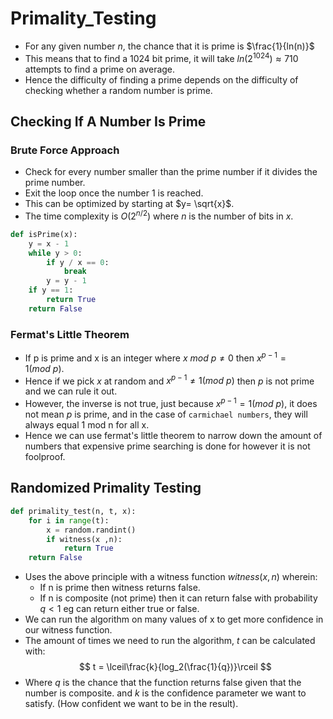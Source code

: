 # Primality_Testing
* For any given number $n$, the chance that it is prime is $\frac{1}{ln(n)}$
* This means that to find a 1024 bit prime, it will take $ln(2^{1024}) ≈ 710$ attempts to find a prime on average.
* Hence the difficulty of finding a prime depends on the difficulty of checking whether a random number is prime.

## Checking If A Number Is Prime
### Brute Force Approach
* Check for every number smaller than the prime number if it divides the prime number.
* Exit the loop once the number 1 is reached.
* This can be optimized by starting at $y= \sqrt{x}$.
* The time complexity is $O(2^{n/2})$ where $n$ is the number of bits in $x$.
```python
def isPrime(x):
	y = x - 1
	while y > 0:
		if y / x == 0:
			break
		y = y - 1
	if y == 1: 
		return True
	return False
```
### Fermat's Little Theorem
* If p is prime and x is an integer where $x\: mod \: p ≠ 0$ then $x^{p-1} = 1 (mod\: p)$. 
* Hence if we pick $x$ at random and $x^{p-1} ≠ 1 (mod\: p)$ then $p$ is not prime and we can rule it out.
* However, the inverse is not true, just because $x^{p-1} = 1 (mod\: p)$, it does not mean $p$ is prime, and in the case of `carmichael numbers`, they will always equal 1 mod n for all x.
* Hence we can use fermat's little theorem to narrow down the amount of numbers that expensive prime searching is done for however it is not foolproof.

## Randomized Primality Testing
```python
def primality_test(n, t, x):
	for i in range(t):
		x = random.randint()
		if witness(x ,n):
			return True
	return False
```
* Uses the above principle with a witness function $witness(x, n)$ wherein:
	* If n is prime then witness returns false.
	* If n is composite (not prime) then it can return false with probability $q< 1$ eg can return either true or false.
* We can run the algorithm on many values of x to get more confidence in our witness function.
* The amount of times we need to run the algorithm, $t$ can be calculated with:
$$
t = \lceil\frac{k}{log_2(\frac{1}{q})}\rceil
$$
* Where $q$ is the chance that the function returns false given that the number is composite. and $k$ is the confidence parameter we want to satisfy. (How confident we want to be in the result).